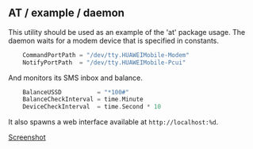 ## AT / example / daemon

This utility should be used as an example of the 'at' package usage. The daemon waits for a modem device that is specified in constants.

```go
	CommandPortPath = "/dev/tty.HUAWEIMobile-Modem"
	NotifyPortPath  = "/dev/tty.HUAWEIMobile-Pcui"
```

And monitors its SMS inbox and balance.

```go
	BalanceUSSD          = "*100#"
	BalanceCheckInterval = time.Minute
	DeviceCheckInterval  = time.Second * 10
```

It also spawns a web interface available at `http://localhost:%d`.

[Screenshot](http://cl.ly/XPuS/Image%202014-09-07%20at%207.51.48%20pm.png)